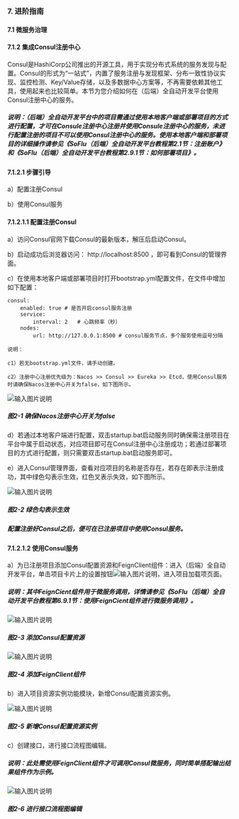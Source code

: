 ### 7. 进阶指南

#### 7.1 微服务治理

#### 7.1.2 集成Consul注册中心

Consul是HashiCorp公司推出的开源工具，用于实现分布式系统的服务发现与配置。Consul的形式为“一站式”，内置了服务注册与发现框架、分布一致性协议实现、监控检测、Key/Value存储，以及多数据中心方案等，不再需要依赖其他工具，使用起来也比较简单。本节为您介绍如何在（后端）全自动开发平台使用Consul注册中心的服务。

##### 说明：（后端）全自动开发平台中的项目需通过使用本地客户端或部署项目的方式进行配置，才可在Consule注册中心注册并使用Consule注册中心的服务，未进行配置注册的项目不可以使用Consul注册中心的服务。使用本地客户端和部署项目的详细操作请参见《SoFlu（后端）全自动开发平台教程第2.1节：注册账户》和《SoFlu（后端）全自动开发平台教程第2.9.1节：如何部署项目》。

#### 7.1.2.1 步骤引导

a）配置注册Consul

b）使用Consul服务

#### 7.1.2.1.1 配置注册Consul

a）访问Consul官网下载Consul的最新版本，解压后启动Consul。

b）启动成功后浏览器访问： http://localhost:8500 ，即可看到Consul的管理界面。

c）在使用本地客户端或部署项目时打开bootstrap.yml配置文件，在文件中增加如下配置：

```
consul:  
    enabled: true # 是否开启consul服务注册
    service:
        interval: 2   # 心跳频率（秒）  
    nodes:    
        url: http://127.0.0.1:8500 # consul服务节点，多个服务使用逗号分隔
```



```
说明：

c1）若无bootstrap.yml文件，请手动创建。

c2）注册中心注册优先级为：Nacos >> Consul >> Eureka >> Etcd，使用Consul服务时请确保Nacos注册中心开关为false，如下图所示。
```

![输入图片说明](../../../../images/SoFlu%EF%BC%88%E5%90%8E%E7%AB%AF%EF%BC%89%E5%BC%80%E5%8F%91%E5%B9%B3%E5%8F%B0/1.%20%E6%9C%80%E6%96%B0%E7%89%88%E6%9C%AC%20-%20%E6%9B%B4%E6%96%B0%E6%97%A5%E6%9C%9F%20-%202022.10.08/7.%20%E8%BF%9B%E9%98%B6%E6%8C%87%E5%8D%97/1.%20%E5%BE%AE%E6%9C%8D%E5%8A%A1%E6%B2%BB%E7%90%86/2-1.png)

##### 图2-1 确保Nacos注册中心开关为false

d）若通过本地客户端进行配置，双击startup.bat启动服务同时确保需注册项目在平台中属于启动状态，对应项目即可在Consul注册中心注册成功；若通过部署项目的方式进行配置，则只需要双击startup.bat启动服务即可。

e）进入Consul管理界面，查看对应项目的名称是否存在，若存在即表示注册成功，其中绿色勾表示生效，红色叉表示失效，如下图所示。

![输入图片说明](../../../../images/SoFlu%EF%BC%88%E5%90%8E%E7%AB%AF%EF%BC%89%E5%BC%80%E5%8F%91%E5%B9%B3%E5%8F%B0/1.%20%E6%9C%80%E6%96%B0%E7%89%88%E6%9C%AC%20-%20%E6%9B%B4%E6%96%B0%E6%97%A5%E6%9C%9F%20-%202022.10.08/7.%20%E8%BF%9B%E9%98%B6%E6%8C%87%E5%8D%97/1.%20%E5%BE%AE%E6%9C%8D%E5%8A%A1%E6%B2%BB%E7%90%86/2-2.png)

##### 图2-2 绿色勾表示生效

##### 配置注册好Consul之后，便可在已注册项目中使用Consul服务。

#### 7.1.2.1.2 使用Consul服务

a）为已注册项目添加Consul配置资源和FeignClient组件：进入（后端）全自动开发平台，单击项目卡片上的设置按钮![输入图片说明](../../../../images/SoFlu%EF%BC%88%E5%90%8E%E7%AB%AF%EF%BC%89%E5%BC%80%E5%8F%91%E5%B9%B3%E5%8F%B0/1.%20%E6%9C%80%E6%96%B0%E7%89%88%E6%9C%AC%20-%20%E6%9B%B4%E6%96%B0%E6%97%A5%E6%9C%9F%20-%202022.10.08/7.%20%E8%BF%9B%E9%98%B6%E6%8C%87%E5%8D%97/1.%20%E5%BE%AE%E6%9C%8D%E5%8A%A1%E6%B2%BB%E7%90%86/2-3.png)，进入项目加载项页面。

##### 说明：其中FeignCient组件用于微服务调用，详情请参见《SoFlu（后端）全自动开发平台教程第6.9.1节：使用FeignCient组件进行微服务调用》。

![输入图片说明](../../../../images/SoFlu%EF%BC%88%E5%90%8E%E7%AB%AF%EF%BC%89%E5%BC%80%E5%8F%91%E5%B9%B3%E5%8F%B0/1.%20%E6%9C%80%E6%96%B0%E7%89%88%E6%9C%AC%20-%20%E6%9B%B4%E6%96%B0%E6%97%A5%E6%9C%9F%20-%202022.10.08/7.%20%E8%BF%9B%E9%98%B6%E6%8C%87%E5%8D%97/1.%20%E5%BE%AE%E6%9C%8D%E5%8A%A1%E6%B2%BB%E7%90%86/2-4.png)

##### 图2-3 添加Consul配置资源

![输入图片说明](../../../../images/SoFlu%EF%BC%88%E5%90%8E%E7%AB%AF%EF%BC%89%E5%BC%80%E5%8F%91%E5%B9%B3%E5%8F%B0/1.%20%E6%9C%80%E6%96%B0%E7%89%88%E6%9C%AC%20-%20%E6%9B%B4%E6%96%B0%E6%97%A5%E6%9C%9F%20-%202022.10.08/7.%20%E8%BF%9B%E9%98%B6%E6%8C%87%E5%8D%97/1.%20%E5%BE%AE%E6%9C%8D%E5%8A%A1%E6%B2%BB%E7%90%86/2-5.png)

##### 图2-4 添加FeignClient组件

b）进入项目资源实例功能模块，新增Consul配置资源实例。

![输入图片说明](../../../../images/SoFlu%EF%BC%88%E5%90%8E%E7%AB%AF%EF%BC%89%E5%BC%80%E5%8F%91%E5%B9%B3%E5%8F%B0/1.%20%E6%9C%80%E6%96%B0%E7%89%88%E6%9C%AC%20-%20%E6%9B%B4%E6%96%B0%E6%97%A5%E6%9C%9F%20-%202022.10.08/7.%20%E8%BF%9B%E9%98%B6%E6%8C%87%E5%8D%97/1.%20%E5%BE%AE%E6%9C%8D%E5%8A%A1%E6%B2%BB%E7%90%86/2-6.png)

##### 图2-5 新增Consul配置资源实例

c）创建接口，进行接口流程图编辑。

##### 说明：此处需使用FeignClient组件才可调用Consul微服务，同时简单搭配输出结果组件作为示例。

![输入图片说明](../../../../images/SoFlu%EF%BC%88%E5%90%8E%E7%AB%AF%EF%BC%89%E5%BC%80%E5%8F%91%E5%B9%B3%E5%8F%B0/1.%20%E6%9C%80%E6%96%B0%E7%89%88%E6%9C%AC%20-%20%E6%9B%B4%E6%96%B0%E6%97%A5%E6%9C%9F%20-%202022.10.08/7.%20%E8%BF%9B%E9%98%B6%E6%8C%87%E5%8D%97/1.%20%E5%BE%AE%E6%9C%8D%E5%8A%A1%E6%B2%BB%E7%90%86/2-7.png)

##### 图2-6 进行接口流程图编辑
